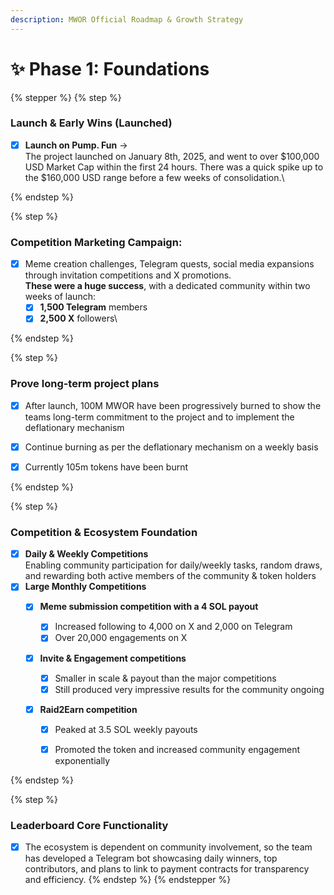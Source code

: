 ```yaml
---
description: MWOR Official Roadmap & Growth Strategy
---
```


# ✨ Phase 1: Foundations

{% stepper %}
{% step %}
### Launch & Early Wins (Launched)

* [x] **Launch on Pump. Fun** →\
  The project launched on January 8th, 2025, and went to over $100,000 USD Market Cap within the first 24 hours. There was a quick spike up to the $160,000 USD range before a few weeks of consolidation.\

{% endstep %}

{% step %}
### **Competition Marketing Campaign**:&#x20;

* [x] Meme creation challenges, Telegram quests, social media expansions through invitation competitions and X promotions.\
  **These were a huge success**, with a dedicated community within two weeks of launch:
  * [x] **1,500 Telegram** members&#x20;
  * [x] **2,500 X** followers\

{% endstep %}

{% step %}
### **Prove long-term project plans**

* [x] After launch, 100M MWOR have been progressively burned to show the teams long-term commitment to the project and to implement the deflationary mechanism
* [x] Continue burning as per the deflationary mechanism on a weekly basis
* [x] Currently 105m tokens have been burnt


{% endstep %}

{% step %}
### Competition & Ecosystem Foundation

* [x] **Daily & Weekly Competitions**\
  Enabling community participation for daily/weekly tasks, random draws, and rewarding both active members of the community & token holders
* [x] **Large Monthly Competitions**
  * [x] **Meme submission competition with a 4 SOL payout**
    * [x] Increased following to 4,000 on X and 2,000 on Telegram
    * [x] Over 20,000 engagements on X
  * [x] **Invite & Engagement competitions**
    * [x] Smaller in scale & payout than the major competitions
    * [x] Still produced very impressive results for the community ongoing
  *   [x] **Raid2Earn competition**

      * [x] Peaked at 3.5 SOL weekly payouts
      * [x] Promoted the token and increased community engagement exponentially


{% endstep %}

{% step %}
### **Leaderboard Core Functionality**

* [x] The ecosystem is dependent on community involvement, so the team has developed a Telegram bot showcasing daily winners, top contributors, and plans to link to payment contracts for transparency and efficiency.
{% endstep %}
{% endstepper %}
